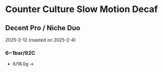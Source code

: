 # Counter Culture Slow Motion Decaf

## Decent Pro / Niche Duo

2025-2-12 (roasted on 2025-2-4)

### 6~1bar/92C

- 6/18.0g ->
